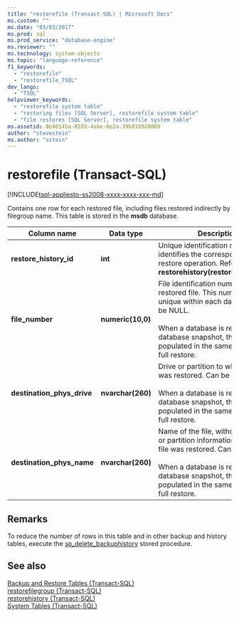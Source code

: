```yaml
---
title: "restorefile (Transact-SQL) | Microsoft Docs"
ms.custom: ""
ms.date: "03/03/2017"
ms.prod: sql
ms.prod_service: "database-engine"
ms.reviewer: ""
ms.technology: system-objects
ms.topic: "language-reference"
f1_keywords: 
  - "restorefile"
  - "restorefile_TSQL"
dev_langs: 
  - "TSQL"
helpviewer_keywords: 
  - "restorefile system table"
  - "restoring files [SQL Server], restorefile system table"
  - "file restores [SQL Server], restorefile system table"
ms.assetid: 8e40145a-8559-4abe-8e2a-39b818928009
author: "stevestein"
ms.author: "sstein"
---
```

# restorefile (Transact-SQL)
[!INCLUDE[tsql-appliesto-ss2008-xxxx-xxxx-xxx-md](../../includes/tsql-appliesto-ss2008-xxxx-xxxx-xxx-md.md)]

  Contains one row for each restored file, including files restored indirectly by filegroup name. This table is stored in the **msdb** database.  
  
|Column name|Data type|Description|  
|-----------------|---------------|-----------------|  
|**restore_history_id**|**int**|Unique identification number that identifies the corresponding restore operation. References **restorehistory(restore_history_id)**.|  
|**file_number**|**numeric(10,0)**|File identification number of the restored file. This number must be unique within each database. Can be NULL.<br /><br /> When a database is reverted to a database snapshot, this value is populated in the same way as for a full restore.|  
|**destination_phys_drive**|**nvarchar(260)**|Drive or partition to which the file was restored. Can be NULL.<br /><br /> When a database is reverted to a database snapshot, this value is populated in the same way as for a full restore.|  
|**destination_phys_name**|**nvarchar(260)**|Name of the file, without the drive or partition information, where the file was restored. Can be NULL.<br /><br /> When a database is reverted to a database snapshot, this value is populated in the same way as for a full restore.|  
  
## Remarks  
 To reduce the number of rows in this table and in other backup and history tables, execute the [sp_delete_backuphistory](../../relational-databases/system-stored-procedures/sp-delete-backuphistory-transact-sql.md) stored procedure.  
  
## See also  
 [Backup and Restore Tables &#40;Transact-SQL&#41;](../../relational-databases/system-tables/backup-and-restore-tables-transact-sql.md)   
 [restorefilegroup &#40;Transact-SQL&#41;](../../relational-databases/system-tables/restorefilegroup-transact-sql.md)   
 [restorehistory &#40;Transact-SQL&#41;](../../relational-databases/system-tables/restorehistory-transact-sql.md)   
 [System Tables &#40;Transact-SQL&#41;](../../relational-databases/system-tables/system-tables-transact-sql.md)  
  
  
